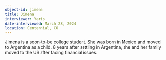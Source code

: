 ```yaml
---
object-id: jimena
title: Jimena
interviewer: Yaris
date-interviewed: March 28, 2024
location: Centennial, CO
---
```


Jimena is a soon-to-be college student. She was born in Mexico and moved to Argentina as a child. 8 years after settling in Argentina, she and her family moved to the US after facing financial issues.
